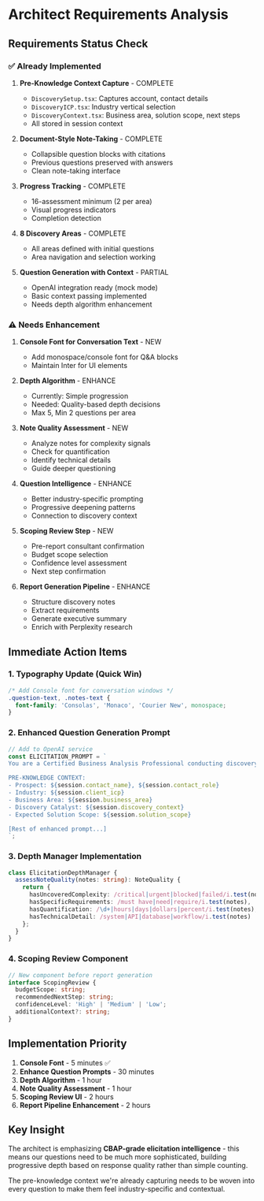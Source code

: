 # Architect Requirements Analysis

## Requirements Status Check

### ✅ Already Implemented
1. **Pre-Knowledge Context Capture** - COMPLETE
   - `DiscoverySetup.tsx`: Captures account, contact details
   - `DiscoveryICP.tsx`: Industry vertical selection
   - `DiscoveryContext.tsx`: Business area, solution scope, next steps
   - All stored in session context

2. **Document-Style Note-Taking** - COMPLETE
   - Collapsible question blocks with citations
   - Previous questions preserved with answers
   - Clean note-taking interface

3. **Progress Tracking** - COMPLETE
   - 16-assessment minimum (2 per area)
   - Visual progress indicators
   - Completion detection

4. **8 Discovery Areas** - COMPLETE
   - All areas defined with initial questions
   - Area navigation and selection working

5. **Question Generation with Context** - PARTIAL
   - OpenAI integration ready (mock mode)
   - Basic context passing implemented
   - Needs depth algorithm enhancement

### ⚠️ Needs Enhancement

1. **Console Font for Conversation Text** - NEW
   - Add monospace/console font for Q&A blocks
   - Maintain Inter for UI elements

2. **Depth Algorithm** - ENHANCE
   - Currently: Simple progression
   - Needed: Quality-based depth decisions
   - Max 5, Min 2 questions per area

3. **Note Quality Assessment** - NEW
   - Analyze notes for complexity signals
   - Check for quantification
   - Identify technical details
   - Guide deeper questioning

4. **Question Intelligence** - ENHANCE
   - Better industry-specific prompting
   - Progressive deepening patterns
   - Connection to discovery context

5. **Scoping Review Step** - NEW
   - Pre-report consultant confirmation
   - Budget scope selection
   - Confidence level assessment
   - Next step confirmation

6. **Report Generation Pipeline** - ENHANCE
   - Structure discovery notes
   - Extract requirements
   - Generate executive summary
   - Enrich with Perplexity research

## Immediate Action Items

### 1. Typography Update (Quick Win)
```css
/* Add Console font for conversation windows */
.question-text, .notes-text {
  font-family: 'Consolas', 'Monaco', 'Courier New', monospace;
}
```

### 2. Enhanced Question Generation Prompt
```typescript
// Add to OpenAI service
const ELICITATION_PROMPT = `
You are a Certified Business Analysis Professional conducting discovery.

PRE-KNOWLEDGE CONTEXT:
- Prospect: ${session.contact_name}, ${session.contact_role}
- Industry: ${session.client_icp}
- Business Area: ${session.business_area}
- Discovery Catalyst: ${session.discovery_context}
- Expected Solution Scope: ${session.solution_scope}

[Rest of enhanced prompt...]
`;
```

### 3. Depth Manager Implementation
```typescript
class ElicitationDepthManager {
  assessNoteQuality(notes: string): NoteQuality {
    return {
      hasUncoveredComplexity: /critical|urgent|blocked|failed/i.test(notes),
      hasSpecificRequirements: /must have|need|require/i.test(notes),
      hasQuantification: /\d+|hours|days|dollars|percent/i.test(notes),
      hasTechnicalDetail: /system|API|database|workflow/i.test(notes)
    };
  }
}
```

### 4. Scoping Review Component
```typescript
// New component before report generation
interface ScopingReview {
  budgetScope: string;
  recommendedNextStep: string;
  confidenceLevel: 'High' | 'Medium' | 'Low';
  additionalContext?: string;
}
```

## Implementation Priority

1. **Console Font** - 5 minutes ✅
2. **Enhance Question Prompts** - 30 minutes
3. **Depth Algorithm** - 1 hour
4. **Note Quality Assessment** - 1 hour
5. **Scoping Review UI** - 2 hours
6. **Report Pipeline Enhancement** - 2 hours

## Key Insight
The architect is emphasizing **CBAP-grade elicitation intelligence** - this means our questions need to be much more sophisticated, building progressive depth based on response quality rather than simple counting.

The pre-knowledge context we're already capturing needs to be woven into every question to make them feel industry-specific and contextual.